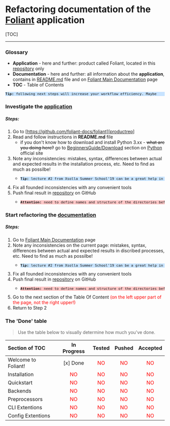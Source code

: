 # Refactoring documentation of the [Foliant][productrep] application

[TOC]

---

### Glossary

- **Application** - here and further: product called Foliant, located in this [repository][productrep] only
- **Documentation** - here and further: all information about the **application**, contains in [README.md][productrep] file and on [Foliant Main Documentation][foliantdocs] page
- **TOC** - Table of Contents 

<pre style="font-size: 80%; background-color: #c7e3ff"><strong>Tip:</strong> following next steps will increase your workflow efficiency. Maybe</pre>

### Investigate the [application](https://github.com/foliant-docs/foliant)

##### Steps:

1. Go to [https://github.com/foliant-docs/foliant][productrep]
2. Read and follow instructions in **README.md** file
    + if you don't know how to download and install Python 3.xx - <s>what are you doing here?</s> go to [BeginnersGuide/Download](https://wiki.python.org/moin/BeginnersGuide/Download) section on [Python](https://www.python.org) official site 
3. Note any inconsistencies: mistakes, syntax, differences between actual and expected results in the installation process, etc. Need to find as much as possilbe!
    + <pre style="font-size: 80%; background-color: #c7e3ff"><strong>Tip:</strong> lecture #2 from Xsolla Summer School'19 can be a great help in this</pre>
4. Fix all founded inconsistencies with any convenient tools
5. Push final result in [repository][reportrep] on GitHub
    + <pre style="font-size: 80%; background-color: #ffc7c7"><strong>Attention:</strong> need to define names and structure of the directories before ```push``` all changes</pre>

### Start refactoring the [documentation][foliantdocs]

##### Steps:

1. Go to [Foliant Main Documentation][foliantdocs] page
2. Note any inconsistencies on the current page: mistakes, syntax, differences between actual and expected results in discribed processes, etc. Need to find as much as possilbe!
    + <pre style="font-size: 80%; background-color: #c7e3ff"><strong>Tip:</strong> lecture #2 from Xsolla Summer School'19 can be a great help in this</pre>
3. Fix all founded inconsistencies with any convenient tools
4. Push final result in [repository][reportrep] on GitHub
    + <pre style="font-size: 80%; background-color: #ffc7c7"><strong>Attention:</strong> need to define names and structure of the directories before ```push``` all changes</pre>
5. Go to the next section of the Table Of Content <l style="color: #ff0000">(on the left upper part of the page, not the right upper!)</l>
6. Return to Step 2


### The 'Done' table

 >Use the table below to visually determine how much you've done.

 **Section of TOC**|**In Progress**|**Tested**|**Pushed**|**Accepted**
:------------------|:-------------:|:--------:|:--------:|:-----------:
Welcome to Foliant!|[x] Done|<l style="color: #ff0000">NO</l>|<l style="color: #ff0000">NO</l>|<l style="color: #ff0000">NO</l>
Installation       |<l style="color: #ff0000">NO</l>|<l style="color: #ff0000">NO</l>|<l style="color: #ff0000">NO</l>|<l style="color: #ff0000">NO</l>
Quickstart         |<l style="color: #ff0000">NO</l>|<l style="color: #ff0000">NO</l>|<l style="color: #ff0000">NO</l>|<l style="color: #ff0000">NO</l>
Backends           |<l style="color: #ff0000">NO</l>|<l style="color: #ff0000">NO</l>|<l style="color: #ff0000">NO</l>|<l style="color: #ff0000">NO</l>
Preprocessors      |<l style="color: #ff0000">NO</l>|<l style="color: #ff0000">NO</l>|<l style="color: #ff0000">NO</l>|<l style="color: #ff0000">NO</l>
CLI Extentions     |<l style="color: #ff0000">NO</l>|<l style="color: #ff0000">NO</l>|<l style="color: #ff0000">NO</l>|<l style="color: #ff0000">NO</l>
Config Extentions  |<l style="color: #ff0000">NO</l>|<l style="color: #ff0000">NO</l>|<l style="color: #ff0000">NO</l>|<l style="color: #ff0000">NO</l>
  
 



[productrep]: https://github.com/foliant-docs/foliant "Foliant repository"
[reportrep]: https://github.com/Pinderschlosse/XSS-19-Test-Task-1.git "Pinderschlosse's reporting repository"
[foliantdocs]: https://foliant-docs.github.io/docs/ "Foliant Main Documentation"

